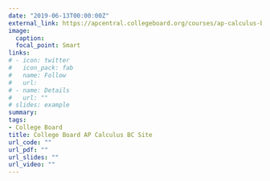 ```yaml
---
date: "2019-06-13T00:00:00Z"
external_link: https://apcentral.collegeboard.org/courses/ap-calculus-bc
image:
  caption: 
  focal_point: Smart
links:
# - icon: twitter
#   icon_pack: fab
#   name: Follow
#   url:
# - name: Details
#   url: ""
# slides: example
summary: 
tags:
- College Board
title: College Board AP Calculus BC Site
url_code: ""
url_pdf: ""
url_slides: ""
url_video: ""
---
```


